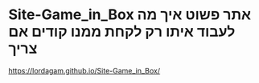 # Site-Game_in_Box אתר פשוט איך מה לעבוד איתו רק לקחת ממנו קודים אם צריך 
https://lordagam.github.io/Site-Game_in_Box/
